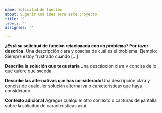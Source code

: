 ```yaml
---
name: Solicitud de función
about: Sugerir una idea para este proyecto.
title: ''
labels: ''
assignees: ''

---
```


**¿Está su solicitud de función relacionada con un problema? Por favor describa.**
Una descripción clara y concisa de cuál es el problema. Ejemplo: Siempre estoy frustrado cuando [...]

**Describa la solución que te gustaría**
Una descripción clara y concisa de lo que quiere que suceda.

**Describe las alternativas que has considerado**
Una descripción clara y concisa de cualquier solución alternativa o características que haya considerado.

**Contexto adicional**
Agregue cualquier otro contexto o capturas de pantalla sobre la solicitud de características aquí.
